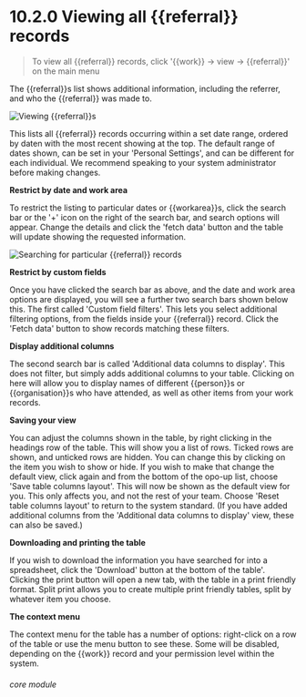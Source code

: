 # 10.2.0    Viewing all {{referral}} records

> To view all {{referral}} records, click '{{work}} -> view -> {{referral}}' on the main menu 

The {{referral}}s list shows additional information, including the referrer, and who the {{referral}} was made to.

![Viewing {{referral}}s]({{imgpath}}196a.png)

This lists all {{referral}} records occurring within a set date range, ordered by daten with the most recent showing at the top.  The default range of dates shown, can be set in your 'Personal Settings', and can be different for each individual.  We recommend speaking to your system administrator before making changes.

__Restrict by date and work area__

To restrict the listing to particular dates or {{workarea}}s, click the search bar or the '+' icon on the right of the search bar, and search options will appear. Change the details and click the 'fetch data' button and the table will update showing the requested information.

![Searching for particular {{referral}} records]({{imgpath}}1206a.png)

__Restrict by custom fields__

Once you have clicked the search bar as above, and the date and work area options are displayed, you will see a further two search bars shown below this.  The first called 'Custom field filters'.  This lets you select additional filtering options, from the fields inside your  {{referral}} record.  Click the 'Fetch data' button to show records matching these filters.

__Display additional columns__

The second search bar is called 'Additional data columns to display'.  This does not filter, but simply adds additional columns to your table.  Clicking on here will allow you to display names of different {{person}}s or {{organisation}}s who have attended, as well as other items from your work records.

__Saving your view__

You can adjust the columns shown in the table, by right clicking in the headings row of the table.  This will show you a list of rows.  Ticked rows are shown, and unticked rows are hidden.  You can change this by clicking on the item you wish to show or hide. If you wish to make that change the default view, click again and from the bottom of the opo-up list, choose 'Save table columns layout'.  This will now be shown as the default view for you.  This only affects you, and not the rest of your team.  Choose 'Reset table columns layout' to return to the system standard.  (If you have added additional columns from the 'Additional data columns to display' view, these can also be saved.)

__Downloading and printing the table__

If you wish to download the information you have searched for into a spreadsheet, click the 'Download' button at the bottom of the table'.  Clicking the print button will open a new tab, with the table in a print friendly format.  Split print allows you to create multiple print friendly tables, split by whatever item you choose.

__The context menu__

The context menu for the table has a number of options: right-click on a row of the table or use the menu button to see these. Some will be disabled, depending on the {{work}} record and your permission level within the system.

###### core module

